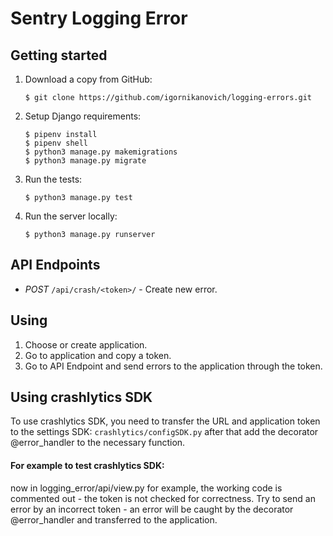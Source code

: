 # Sentry Logging Error

## Getting started

1. Download a copy from GitHub:

    ```
    $ git clone https://github.com/igornikanovich/logging-errors.git
    ```

2. Setup Django requirements:

    ```
    $ pipenv install
    $ pipenv shell
    $ python3 manage.py makemigrations
    $ python3 manage.py migrate
    ```

3. Run the tests:

    ```
    $ python3 manage.py test
    ```

4. Run the server locally:

    ```
    $ python3 manage.py runserver
    ```


## API Endpoints

- *POST* `/api/crash/<token>/` - Create new error.

## Using 

1. Choose or create application.
2. Go to application and copy a token.
3. Go to API Endpoint and send errors to the application through the token.

## Using crashlytics SDK

To use crashlytics SDK, you need to transfer the URL and application token to the settings SDK:
`crashlytics/configSDK.py`
after that add the decorator @error_handler to the necessary function.

#### For example to test crashlytics SDK:
now in logging_error/api/view.py for example, the working code is commented out - the token is not checked for correctness. 
Try to send an error by an incorrect token - an error will be caught by the decorator @error_handler and transferred to the application.
